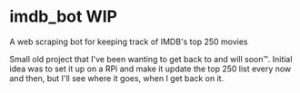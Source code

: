 # imdb_bot WIP
A web scraping bot for keeping track of IMDB's top 250 movies

Small old project that I've been wanting to get back to and will soon™.
Initial idea was to set it up on a RPi and make it update the top 250 list every now and then, but I'll see where it goes, when I get back on it.
